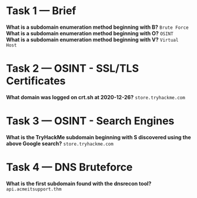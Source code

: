 # Task 1 — Brief
**What is a subdomain enumeration method beginning with B?** `Brute Force`<br>
**What is a subdomain enumeration method beginning with O?** `OSINT`<br>
**What is a subdomain enumeration method beginning with V?** `Virtual Host`
# Task 2 — OSINT - SSL/TLS Certificates
**What domain was logged on crt.sh at 2020-12-26?** `store.tryhackme.com`
# Task 3 — OSINT - Search Engines
**What is the TryHackMe subdomain beginning with S discovered using the above Google search?** `store.tryhackme.com`
# Task 4 — DNS Bruteforce
**What is the first subdomain found with the dnsrecon tool?** `api.acmeitsupport.thm`
